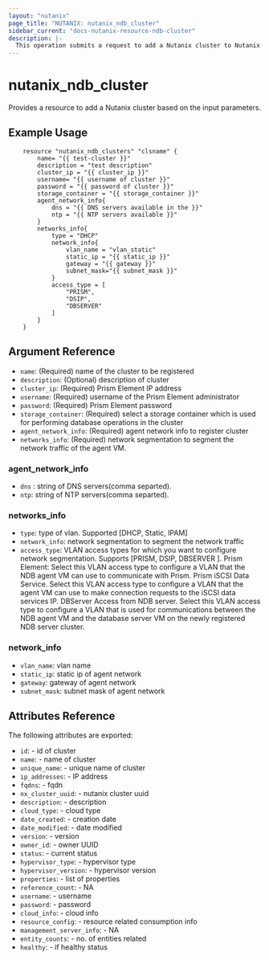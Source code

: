 ```yaml
---
layout: "nutanix"
page_title: "NUTANIX: nutanix_ndb_cluster"
sidebar_current: "docs-nutanix-resource-ndb-cluster"
description: |-
  This operation submits a request to add a Nutanix cluster to Nutanix database service (NDB).
---
```


# nutanix_ndb_cluster

Provides a resource to add a Nutanix cluster based on the input parameters. 

## Example Usage

```hcl
    resource "nutanix_ndb_clusters" "clsname" {
        name= "{{ test-cluster }}"
        description = "test description"
        cluster_ip = "{{ cluster_ip }}"
        username= "{{ username of cluster }}"
        password = "{{ password of cluster }}"
        storage_container = "{{ storage_container }}"
        agent_network_info{
            dns = "{{ DNS servers available in the }}"
            ntp = "{{ NTP servers available }}"
        }
        networks_info{
            type = "DHCP"
            network_info{
                vlan_name = "vlan_static"
                static_ip = "{{ static_ip }}"
                gateway = "{{ gateway }}"
                subnet_mask="{{ subnet_mask }}"
            }
            access_type = [
                "PRISM",
                "DSIP",
                "DBSERVER"
            ]
        }
    }
```

## Argument Reference

* `name`: (Required) name of the cluster to be registered
* `description`: (Optional) description of cluster
* `cluster_ip`: (Required) Prism Element IP address
* `username`: (Required) username of the Prism Element administrator
* `password`: (Required) Prism Element password
* `storage_container`: (Required) select a storage container which is used for performing database operations in the cluster
* `agent_network_info`: (Required) agent network info to register cluster 
* `networks_info`: (Required) network segmentation to segment the network traffic of the agent VM.


### agent_network_info
* `dns` : string of DNS servers(comma separted).
* `ntp`: string of NTP servers(comma separted).

### networks_info
* `type`: type of vlan. Supported [DHCP, Static, IPAM]
* `network_info`: network segmentation to segment the network traffic
* `access_type`: VLAN access types for which you want to configure network segmentation. Supports [PRISM, DSIP, DBSERVER ]. 
Prism Element: Select this VLAN access type to configure a VLAN that the NDB agent VM can use to communicate with Prism.
Prism iSCSI Data Service. Select this VLAN access type to configure a VLAN that the agent VM can use to make connection requests to the iSCSI data services IP.
DBServer Access from NDB server. Select this VLAN access type to configure a VLAN that is used for communications between the NDB agent VM and the database server VM on the newly registered NDB server cluster.

### network_info
* `vlan_name`: vlan name
* `static_ip`: static ip of agent network
* `gateway`: gateway of agent network
* `subnet_mask`: subnet mask of agent network



## Attributes Reference
The following attributes are exported:

* `id`: - id of cluster
* `name`: - name of cluster
* `unique_name`: - unique name of cluster
* `ip_addresses`: - IP address
* `fqdns`: - fqdn
* `nx_cluster_uuid`: - nutanix cluster uuid
* `description`: - description
* `cloud_type`: - cloud type
* `date_created`: - creation date
* `date_modified`: - date modified
* `version`: - version
* `owner_id`: - owner UUID
* `status`: - current status
* `hypervisor_type`: - hypervisor type
* `hypervisor_version`: - hypervisor version
* `properties`: - list of properties
* `reference_count`: - NA
* `username`: - username 
* `password`: - password
* `cloud_info`: - cloud info
* `resource_config`: - resource related consumption info
* `management_server_info`: - NA
* `entity_counts`: - no. of entities related 
* `healthy`: - if healthy status